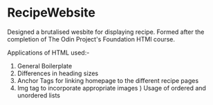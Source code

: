 # RecipeWebsite
Designed a brutalised wesbite for displaying recipe. Formed after the completion of The Odin Project's Foundation HTMl course.

Applications of HTML used:-

1) General Boilerplate
2) Differences in heading sizes
3) Anchor Tags for linking homepage to the different recipe pages
4) Img tag to  incorporate appropriate images
) Usage of ordered and unordered lists 
